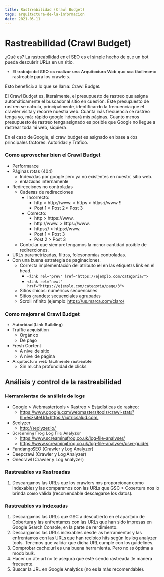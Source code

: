 ```yaml
---
title: Rastreabilidad (Crawl Budget)
tags: arquitectura-de-la-informacion
date: 2021-05-11
---
```


# Rastreabilidad (Crawl Budget)

¿Qué es? La rastreabilidad en el SEO es el simple hecho de que un bot pueda descubrir URLs en un sitio.

-   El trabajo del SEO es realizar una Arquitectura Web que sea fácilmente rastreable para los crawlers.

Esto beneficia a lo que se llama: Crawl Budget.

El Crawl Budget es, literalmente, el presupuesto de rastreo que asigna automáticamente el buscador al sitio en cuestión. Este presupuesto de rastreo se calcula, principalmente, identificando la frecuencia que el crawler visita y recorre nuestra web. Cuanta más frecuencia de rastreo tenga yo, más rápido google indexará mis páginas. Cuanto menos presupuesto de rastreo tenga asignado es posible que Google no llegue a rastrear toda mi web, siquiera.

En el caso de Google, el crawl budget es asignado en base a dos principales factores: Autoridad y Tráfico.

### Como aprovechar bien el Crawl Budget
- Performance
- Páginas rotas (404)
    - Indexadas por google pero ya no existentes en nuestro sitio web.
    - enlazadas internamente
- Redirecciones no controladas
	- Cadenas de redirecciones
		- Incorrecto:
			- http > http://www. > https > https://www !!
			- Post 1 > Post 2 > Post 3
        - Correcto:
			- http > https://www.
			- http://www. > https://www.
			- https:// > https://www.
			- Post 1 > Post 3
			- Post 2 > Post 3
    -   Controlar que siempre tengamos la menor cantidad posible de redirecciones.
-   URLs parametrizadas, filtros, folcsonomías controladas.
-   Con una buena estrategia de paginaciones.
    -   Correcta implementación del atributo rel en las etiquetas link en el head.
        -   `<link rel="prev" href="https://ejemplo.com/categoria/">`
        -   `<link rel="next" href="https://ejemplo.com/categoria/page/3">`
    -   Sitios chicos: numéricas secuenciales
    -   Sitios grandes: secuenciales agrupadas
    -   Scroll infinito (ejemplo: https://us.marca.com/claro/

### Como mejorar el Crawl Budget

-   Autoridad (Link Building)
-   Traffic acquisition
    -   Orgánico
    -   De pago
-   Fresh Content
    -   A nivel de sitio
    -   A nivel de página
-   Arquitectura web fácilmente rastreable
    -   Sin mucha profundidad de clicks

## Análisis y control de la rastreabilidad

### Herramientas de análisis de logs
- Google > Webmastertools > Rastreo > Estadísticas de rastreo:
    - https://www.google.com/webmasters/tools/crawl-stats?hl=es&siteUrl=https://nutricsalud.com/
- Seolyzer
    - http://seolyzer.io/
- Screaming Frog Log File Analyzer
    - https://www.screamingfrog.co.uk/log-file-analyser/
    - https://www.screamingfrog.co.uk/log-file-analyser/user-guide/
- FandangoSEO (Crawler y Log Analyzer)
- Deepcrawl (Crawler y Log Analyzer)
- Onecrawl (Crawler y Log Analyzer)

### Rastreables vs Rastreadas
1.  Descargamos las URLs que los crawlers nos proporcionan como indexables y las comparamos con las URLs que GSC > Cobertura nos lo brinda como válida (recomendable descargarse los datos).

### Rastreables vs Indexadas
1.  Descargamos las URLs que GSC a descubierto en el apartado de Cobertura y las enfrentamos con las URLs que han sido impresas en Google Search Console, en la parte de rendimiento.
2.  Descargamos las URLs indexables desde las herramientas y las enfrentamos con las URLs que han recibido hits según los log analyzer tools. Tenemos que validar que dicha URL cumple con los guidelines.
3.  Comprobar cache:url es una buena herramienta. Pero no es óptima a modo bulk.
4.  Hacer un site:url no te asegura que esté siendo rastreada de manera frecuente.
5.  Buscar la URL en Google Analytics (no es la más recomendable).

